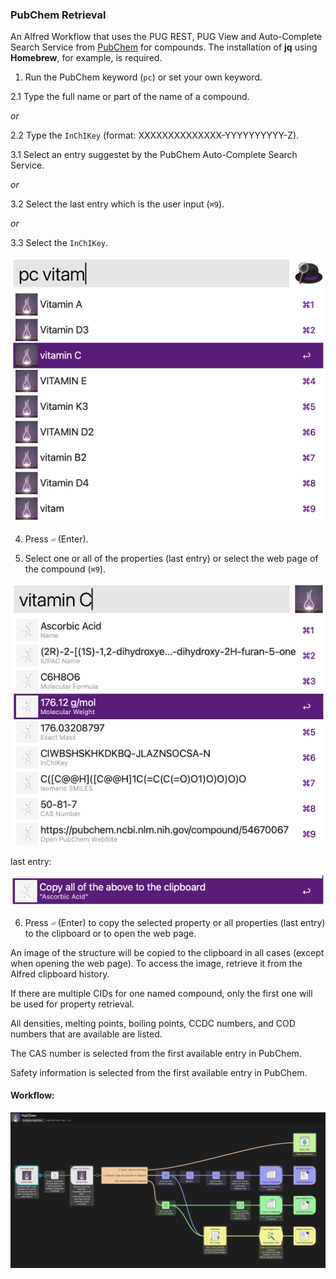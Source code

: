 ### PubChem Retrieval
An Alfred Workflow that uses the PUG REST, PUG View and Auto-Complete Search Service from 
[PubChem](https://pubchem.ncbi.nlm.nih.gov) for compounds. The installation of **jq** using **Homebrew**, for example, is required.

1. Run the PubChem keyword (`pc`) or set your own keyword.

2.1 Type the full name or part of the name of a compound.

*or*

2.2 Type the `InChIKey` (format: XXXXXXXXXXXXXX-YYYYYYYYYY-Z).

3.1 Select an entry suggestet by the PubChem Auto-Complete Search Service.    

*or*  

3.2 Select the last entry which is the user input (`⌘9`).

*or*

3.3 Select the `InChIKey`.

![PubChem](images/1a.png)

4. Press `⏎` (Enter).

5. Select one or all of the properties (last entry) or select the web page of the compound (`⌘9`).

![PubChem](images/2a.png)    

last entry:

![PubChem](images/3a.png)

6. Press `⏎` (Enter) to copy the selected property or all properties (last entry) to the clipboard or to open the web page.

An image of the structure will be copied to the clipboard in all cases (except when opening the web page). To access the image, retrieve it from the Alfred clipboard history.

If there are multiple CIDs for one named compound, only the first one will be used for property retrieval.

All densities, melting points, boiling points, CCDC numbers, and COD numbers that are available are listed.

The CAS number is selected from the first available entry in PubChem.

Safety information is selected from the first available entry in PubChem.

#### Workflow:
![PubChem Workflow](images/workflow.png)
